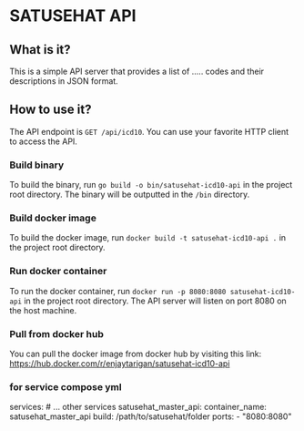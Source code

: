 # SATUSEHAT API

## What is it?

This is a simple API server that provides a list of ..... codes and their descriptions in JSON format.

## How to use it?

The API endpoint is `GET /api/icd10`. You can use your favorite HTTP client to access the API.

### Build binary

To build the binary, run `go build -o bin/satusehat-icd10-api` in the project root directory. The binary will be outputted in the `/bin` directory.

### Build docker image

To build the docker image, run `docker build -t satusehat-icd10-api .` in the project root directory.

### Run docker container

To run the docker container, run `docker run -p 8080:8080 satusehat-icd10-api` in the project root directory. The API server will listen on port 8080 on the host machine.

### Pull from docker hub

You can pull the docker image from docker hub by visiting this link: https://hub.docker.com/r/enjaytarigan/satusehat-icd10-api


### for service compose yml
services:
    # ... other services
    satusehat_master_api:
        container_name: satusehat_master_api
        build: /path/to/satusehat/folder
        ports:
            - "8080:8080"
